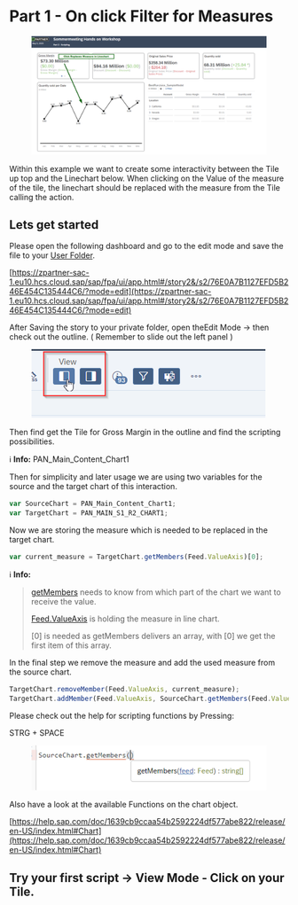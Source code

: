 # Part 1 - On click Filter for Measures

<figure><img src="../.gitbook/assets/image (8).png" alt=""><figcaption></figcaption></figure>

Within this example we want to create some interactivity between the Tile up top and the Linechart below. When clicking on the Value of the measure of the tile, the linechart should be replaced with the measure from the Tile calling the action.

## Lets get started

Please open the following dashboard and go to the edit mode and save the file to your [User Folder](https://zpartner-sac-1.eu10.hcs.cloud.sap/sap/fpa/ui/app.html#/files&/f/myfiles/15ECCD848CDFE846C9C217EBAF748FDD).

[https://zpartner-sac-1.eu10.hcs.cloud.sap/sap/fpa/ui/app.html#/story2&/s2/76E0A7B1127EFD5B246E454C135444C6/?mode=edit](https://zpartner-sac-1.eu10.hcs.cloud.sap/sap/fpa/ui/app.html#/story2&/s2/76E0A7B1127EFD5B246E454C135444C6/?mode=edit)

After Saving the story to your private folder, open theEdit Mode -> then check out the outline. ( Remember to slide out the left panel )

<figure><img src="../.gitbook/assets/image (2) (1) (1) (1) (1).png" alt=""><figcaption></figcaption></figure>

Then find get the Tile for Gross Margin in the outline and find the scripting possibilities.

ℹ️ **Info:** PAN\_Main\_Content\_Chart1

Then for simplicity and later usage we are using two variables for the source and the target chart of this interaction.

```typescript
var SourceChart = PAN_Main_Content_Chart1;
var TargetChart = PAN_MAIN_S1_R2_CHART1;
```

Now we are storing the measure which is needed to be replaced in the target chart.

```typescript
var current_measure = TargetChart.getMembers(Feed.ValueAxis)[0];
```

ℹ️ **Info:**

> [getMembers](https://help.sap.com/doc/1639cb9ccaa54b2592224df577abe822/release/en-US/index.html#Chart_MgetMembers) needs to know from which part of the chart we want to receive the value.
>
> [Feed.ValueAxis](https://help.sap.com/doc/1639cb9ccaa54b2592224df577abe822/release/en-US/index.html#Feed) is holding the measure in line chart.
>
> \[0] is needed as getMembers delivers an array, with \[0] we get the first item of this array.

In the final step we remove the measure and add the used measure from the source chart.

```typescript
TargetChart.removeMember(Feed.ValueAxis, current_measure);
TargetChart.addMember(Feed.ValueAxis, SourceChart.getMembers(Feed.ValueAxis)[0]);
```

Please check out the help for scripting functions by Pressing:

STRG + SPACE

<div align="left"><figure><img src="../.gitbook/assets/image (6) (1).png" alt=""><figcaption></figcaption></figure></div>

Also have a look at the available Functions on the chart object.

[https://help.sap.com/doc/1639cb9ccaa54b2592224df577abe822/release/en-US/index.html#Chart](https://help.sap.com/doc/1639cb9ccaa54b2592224df577abe822/release/en-US/index.html#Chart)

## Try your first script -> View Mode - Click on your Tile.
